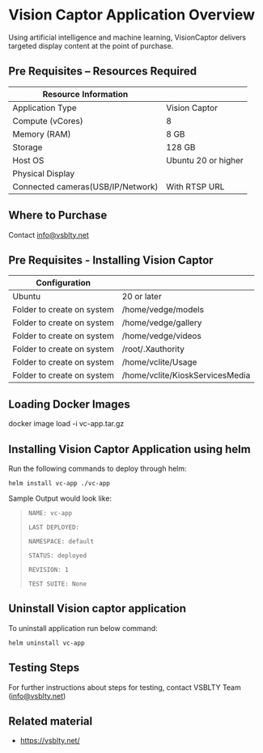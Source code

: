 
# **Vision Captor Application Overview**
Using artificial intelligence and machine learning, VisionCaptor delivers targeted display content at the point of purchase.

## **Pre Requisites – Resources Required**

| **Resource Information**           |                      |
|------------------------------------|----------------------|
| Application Type                   | Vision Captor		| 
| Compute  (vCores)                  | 8                    |  
| Memory (RAM)                       | 8 GB                 |  
| Storage 				             | 128 GB               |  
| Host OS                            | Ubuntu 20 or higher  |  
| Physical Display                   |                      |
| Connected cameras(USB/IP/Network)  | With RTSP URL        |    
  


## **Where to Purchase**
Contact info@vsblty.net


## Pre Requisites - Installing Vision Captor
|**Configuration**                   |                                    |
|  ----------------------------------|------------------------------------|
| Ubuntu                             | 20 or later		                  |
| Folder to create on system 		 | /home/vedge/models	              |
| Folder to create on system 		 | /home/vedge/gallery	              |
| Folder to create on system 		 | /home/vedge/videos	              |
| Folder to create on system 		 | /root/.Xauthority	              |
| Folder to create on system 		 | /home/vclite/Usage	              |
| Folder to create on system 		 | /home/vclite/KioskServicesMedia	  |



## Loading Docker Images
docker image load -i vc-app.tar.gz

## Installing Vision Captor Application using helm

Run the following commands to deploy  through helm:

`helm install vc-app ./vc-app`

 Sample Output would look like:

> `NAME: vc-app`
>
> `LAST DEPLOYED:`
>
> `NAMESPACE: default`
>
> `STATUS: deployed`
>
> `REVISION: 1`
>
> `TEST SUITE: None`



## Uninstall Vision captor application
To uninstall application run below command:
    
`helm uninstall vc-app`

## Testing Steps
For further instructions about steps for testing, contact VSBLTY Team (info@vsblty.net)

## **Related material**
* https://vsblty.net/